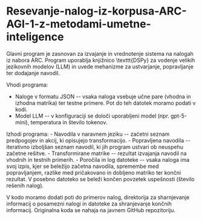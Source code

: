 # Resevanje-nalog-iz-korpusa-ARC-AGI-1-z-metodami-umetne-inteligence
Glavni program je zasnovan za izvajanje in vrednotenje sistema na nalogah iz nabora ARC. Program uporablja knjižnico \texttt{DSPy} za vodenje velikih jezikovnih modelov (LLM) in uvede mehanizme za ustvarjanje, popravljanje ter dodajanje navodil.

Vhodi programa:
- Naloge v formatu JSON -- vsaka naloga vsebuje učne pare (vhodna in izhodna matrika) ter testne primere. Pot do teh datotek moramo podati v kodi.
- Model LLM -- v konfiguraciji se določi uporabljeni model (npr. gpt-5-mini), temperatura in število tokenov.

Izhodi programa:
    - Navodila v naravnem jeziku -- začetni seznam predpogojev in akcij, ki opisujejo transformacijo.
    - Popravljena navodila -- iterativno izboljšan seznam navodil, ki jih program ustvari ob neuspehu začetne rešitve.
    - Transformirane matrike -- rezultat izvajanja navodil na vhodnih in testnih primerih.
    - Poročila in log datoteke -- vsaka naloga ima svoj izpis, kjer se beležijo začetna navodila, spremembe med popravljanjem, razlike med pričakovano in dobljeno matriko ter končni rezultat. V posebno datoteko se beleži končen povzetek uspešnosti (število rešenih nalog).


V kodo moramo dodati poti do primerov nalog, direktorija za sharnjevanje informacij o posamezni nalogi in datoteke za shranjevanje končnih informacij. Originalna koda se nahaja na javnem GitHub repozitoriju.
